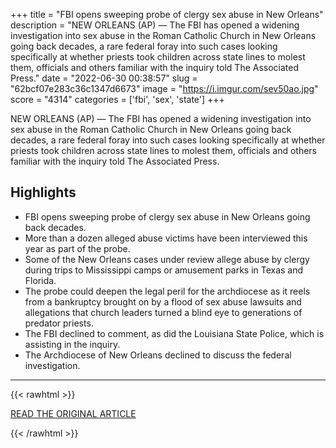 +++
title = "FBI opens sweeping probe of clergy sex abuse in New Orleans"
description = "NEW ORLEANS (AP) — The FBI has opened a widening investigation into sex abuse in the Roman Catholic Church in New Orleans going back decades, a rare federal foray into such cases looking specifically at whether priests took children across state lines to molest them, officials and others familiar with the inquiry told The Associated Press."
date = "2022-06-30 00:38:57"
slug = "62bcf07e283c36c1347d6673"
image = "https://i.imgur.com/sev50ao.jpg"
score = "4314"
categories = ['fbi', 'sex', 'state']
+++

NEW ORLEANS (AP) — The FBI has opened a widening investigation into sex abuse in the Roman Catholic Church in New Orleans going back decades, a rare federal foray into such cases looking specifically at whether priests took children across state lines to molest them, officials and others familiar with the inquiry told The Associated Press.

## Highlights

- FBI opens sweeping probe of clergy sex abuse in New Orleans going back decades.
- More than a dozen alleged abuse victims have been interviewed this year as part of the probe.
- Some of the New Orleans cases under review allege abuse by clergy during trips to Mississippi camps or amusement parks in Texas and Florida.
- The probe could deepen the legal peril for the archdiocese as it reels from a bankruptcy brought on by a flood of sex abuse lawsuits and allegations that church leaders turned a blind eye to generations of predator priests.
- The FBI declined to comment, as did the Louisiana State Police, which is assisting in the inquiry.
- The Archdiocese of New Orleans declined to discuss the federal investigation.

---

{{< rawhtml >}}
  <p class="article-category">
    <a target="_blank" href="https://apnews.com/article/new-orleans-clergy-sex-abuse-fbi-investigation-0d0ee865d27508b7848909d8e82e87fb">READ THE ORIGINAL ARTICLE</a>
  </p>
{{< /rawhtml >}}
